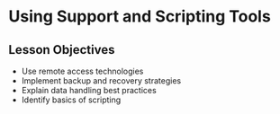 # Using Support and Scripting Tools

## Lesson Objectives

- Use remote access technologies
- Implement backup and recovery strategies
- Explain data handling best practices
- Identify basics of scripting